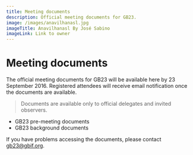 ```yaml
---
title: Meeting documents
description: Official meeting documents for GB23. 
image: /images/anavilhanasl.jpg
imageTitle: Anavilhanasl By José Sabino
imageLink: Link to owner
---
```


# Meeting documents

The official meeting documents for GB23 will be available here by 23 September 2016. Registered attendees will receive email notification once the documents are available. 

> Documents are available only to official delegates and invited observers. 

+ GB23 pre-meeting documents
+ GB23 background documents

If you have problems accessing the documents, please contact [gb23@gbif.org](mailto:gb23@gbif.org). 

